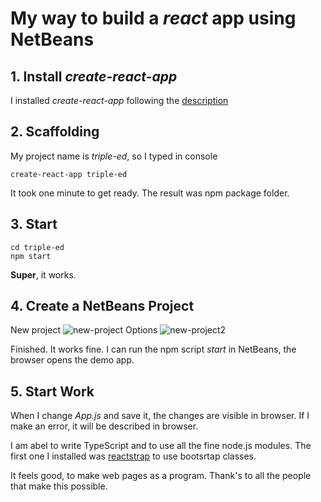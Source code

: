 # My way to build a _react_ app using NetBeans


## 1. Install _create-react-app_

I installed _create-react-app_ following the [
description](https://github.com/facebook/create-react-app/blob/master/packages/react-scripts/template/README.md)

## 2. Scaffolding
My project name is _triple-ed_, so I typed in console

```
create-react-app triple-ed
```
It took one minute to get ready. The result was npm package folder.

## 3. Start
```
cd triple-ed
npm start
```
__Super__, it works.

## 4. Create a NetBeans Project
New project
![new-project](https://github.com/WilliCommer/build-react-app-using-netbeans/new-project.png)
Options
![new-project2](https://github.com/WilliCommer/build-react-app-using-netbeans/new-project2.png)

Finished. It works fine. I can run the npm script _start_ in NetBeans, the browser opens the demo app.

## 5. Start Work
When I change _App.js_ and save it, the changes are visible in browser. If I make an error, it will be described in browser.

I am abel to write TypeScript and to use all the fine node.js modules.
The first one I installed was [reactstrap](https://reactstrap.github.io/) to use bootsrtap classes.

It feels good, to make web pages as a program. Thank's to all the people that make this possible.
